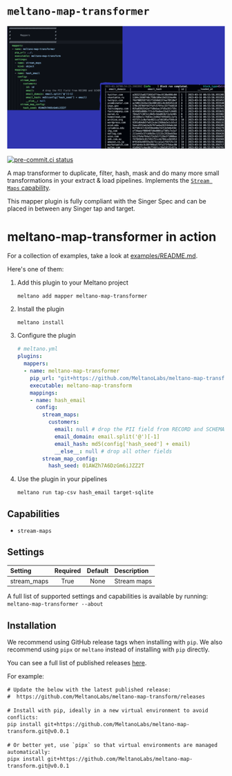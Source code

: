 # `meltano-map-transformer`

<img src="examples/mapperpic.png" width="800px"/>

[![pre-commit.ci status](https://results.pre-commit.ci/badge/github/MeltanoLabs/meltano-map-transform/main.svg)](https://results.pre-commit.ci/latest/github/MeltanoLabs/meltano-map-transform/main)

A map transformer to duplicate, filter, hash, mask and do many more small transformations in your extract & load pipelines. Implements the [`Stream Maps` capability](https://sdk.meltano.com/en/latest/stream_maps.html).

This mapper plugin is fully compliant with the Singer Spec and can be placed in between any Singer tap and target.

# meltano-map-transformer in action

For a collection of examples, take a look at [examples/README.md](examples/README.md).

Here's one of them:

1. Add this plugin to your Meltano project

   ```console
   meltano add mapper meltano-map-transformer
   ```

1. Install the plugin

   ```console
   meltano install
   ```

1. Configure the plugin

   ```yaml
   # meltano.yml
   plugins:
     mappers:
     - name: meltano-map-transformer
       pip_url: "git+https://github.com/MeltanoLabs/meltano-map-transform.git"
       executable: meltano-map-transform
       mappings:
       - name: hash_email
         config:
           stream_maps:
             customers:
               email: null # drop the PII field from RECORD and SCHEMA messages
               email_domain: email.split('@')[-1]
               email_hash: md5(config['hash_seed'] + email)
               __else__: null # drop all other fields
           stream_map_config:
             hash_seed: 01AWZh7A6DzGm6iJZZ2T
    ```

1. Use the plugin in your pipelines

   ```console
   meltano run tap-csv hash_email target-sqlite
   ```




## Capabilities

* `stream-maps`

## Settings

| Setting     | Required | Default | Description |
|:------------|:--------:|:-------:|:------------|
| stream_maps | True     | None    | Stream maps |

A full list of supported settings and capabilities is available by running: `meltano-map-transformer --about`

## Installation

We recommend using GitHub release tags when installing with `pip`. We also recommend using `pipx` or `meltano` instead of installing with `pip` directly.

You can see a full list of published releases [here](https://github.com/MeltanoLabs/meltano-map-transform/releases).

For example:

```
# Update the below with the latest published release:
#  https://github.com/MeltanoLabs/meltano-map-transform/releases

# Install with pip, ideally in a new virtual environment to avoid conflicts:
pip install git+https://github.com/MeltanoLabs/meltano-map-transform.git@v0.0.1

# Or better yet, use `pipx` so that virtual environments are managed automatically:
pipx install git+https://github.com/MeltanoLabs/meltano-map-transform.git@v0.0.1
```
